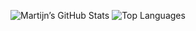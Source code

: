 ![Martijn’s GitHub Stats](https://github-readme-stats.vercel.app/api?username=mikeabin&show_icons=true&theme=github_dark)
![Top Languages](https://github-readme-stats.vercel.app/api/top-langs/?username=mikeain&layout=compact&theme=github_dark)
